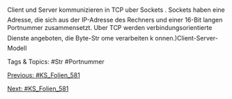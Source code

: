 Client und Server kommunizieren in TCP uber Sockets .
Sockets haben eine Adresse, die sich aus der IP-Adresse des Rechners und
einer 16-Bit langen Portnummer zusammensetzt.
Uber TCP werden verbindungsorientierte Dienste angeboten, die Byte-Str ome
verarbeiten k onnen.)Client-Server-Modell

   Tags & Topics:
   #Str
   #Portnummer

[Previous: #KS_Folien_581](KS_Folien_581.md)

[Next: #KS_Folien_581](KS_Folien_581.md)